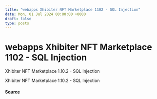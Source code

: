 ```yaml
---
title: "webapps Xhibiter NFT Marketplace 1102 - SQL Injection"
date: Mon, 01 Jul 2024 00:00:00 +0000
draft: false
type: posts
---
```

# webapps Xhibiter NFT Marketplace 1102 - SQL Injection





Xhibiter NFT Marketplace 1.10.2 - SQL Injection

Xhibiter NFT Marketplace 1.10.2 - SQL Injection

#### [Source](https://www.exploit-db.com/exploits/52060)

